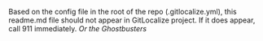 Based on the config file in the root of the repo (.gitlocalize.yml), this readme.md file should not appear in GitLocalize project.
If it does appear, call 911 immediately.
_Or the Ghostbusters_
